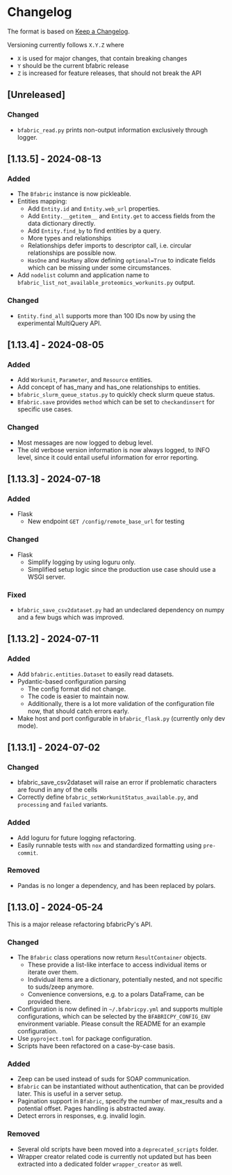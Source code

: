 # Changelog

The format is based on [Keep a Changelog](https://keepachangelog.com/en/1.1.0/).

Versioning currently follows `X.Y.Z` where

- `X` is used for major changes, that contain breaking changes
- `Y` should be the current bfabric release
- `Z` is increased for feature releases, that should not break the API

## \[Unreleased\]

### Changed

- `bfabric_read.py` prints non-output information exclusively through logger.

## \[1.13.5\] - 2024-08-13

### Added

- The `Bfabric` instance is now pickleable.
- Entities mapping:
    - Add `Entity.id` and `Entity.web_url` properties.
    - Add `Entity.__getitem__` and `Entity.get` to access fields from the data dictionary directly.
    - Add `Entity.find_by` to find entities by a query.
    - More types and relationships
    - Relationships defer imports to descriptor call, i.e. circular relationships are possible now.
    - `HasOne` and `HasMany` allow defining `optional=True` to indicate fields which can be missing under some circumstances.
- Add `nodelist` column and application name to `bfabric_list_not_available_proteomics_workunits.py` output.

### Changed

- `Entity.find_all` supports more than 100 IDs now by using the experimental MultiQuery API.

## \[1.13.4\] - 2024-08-05

### Added

- Add `Workunit`, `Parameter`, and `Resource` entities.
- Add concept of has_many and has_one relationships to entities.
- `bfabric_slurm_queue_status.py` to quickly check slurm queue status.
- `Bfabric.save` provides `method` which can be set to `checkandinsert` for specific use cases.

### Changed

- Most messages are now logged to debug level.
- The old verbose version information is now always logged, to INFO level, since it could entail useful information for error reporting.

## \[1.13.3\] - 2024-07-18

### Added

- Flask
    - New endpoint `GET /config/remote_base_url` for testing

### Changed

- Flask
    - Simplify logging by using loguru only.
    - Simplified setup logic since the production use case should use a WSGI server.

### Fixed

- `bfabric_save_csv2dataset.py` had an undeclared dependency on numpy and a few bugs which was improved.

## \[1.13.2\] - 2024-07-11

### Added

- Add `bfabric.entities.Dataset` to easily read datasets.
- Pydantic-based configuration parsing
    - The config format did not change.
    - The code is easier to maintain now.
    - Additionally, there is a lot more validation of the configuration file now, that should catch errors early.
- Make host and port configurable in `bfabric_flask.py` (currently only dev mode).

## \[1.13.1\] - 2024-07-02

### Changed

- bfabric_save_csv2dataset will raise an error if problematic characters are found in any of the cells
- Correctly define `bfabric_setWorkunitStatus_available.py`, and `processing` and `failed` variants.

### Added

- Add loguru for future logging refactoring.
- Easily runnable tests with `nox` and standardized formatting using `pre-commit`.

### Removed

- Pandas is no longer a dependency, and has been replaced by polars.

## \[1.13.0\] - 2024-05-24

This is a major release refactoring bfabricPy's API.

### Changed

- The `Bfabric` class operations now return `ResultContainer` objects.
    - These provide a list-like interface to access individual items or iterate over them.
    - Individual items are a dictionary, potentially nested, and not specific to suds/zeep anymore.
    - Convenience conversions, e.g. to a polars DataFrame, can be provided there.
- Configuration is now defined in `~/.bfabricpy.yml` and supports multiple configurations, which can be selected by the `BFABRICPY_CONFIG_ENV` environment variable. Please consult the README for an example configuration.
- Use `pyproject.toml` for package configuration.
- Scripts have been refactored on a case-by-case basis.

### Added

- Zeep can be used instead of suds for SOAP communication.
- `Bfabric` can be instantiated without authentication, that can be provided later. This is useful in a server setup.
- Pagination support in `Bfabric`, specify the number of max_results and a potential offset. Pages handling is abstracted away.
- Detect errors in responses, e.g. invalid login.

### Removed

- Several old scripts have been moved into a `deprecated_scripts` folder.
- Wrapper creator related code is currently not updated but has been extracted into a dedicated folder `wrapper_creator` as well.
